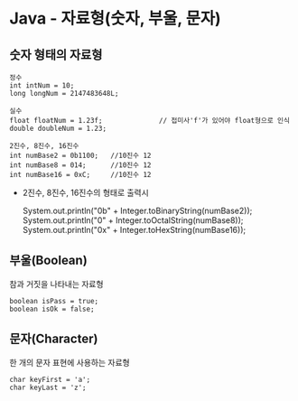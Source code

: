 # Java - 자료형(숫자, 부울, 문자)

## 숫자 형태의 자료형

    정수
    int intNum = 10;
    long longNum = 2147483648L;

    실수
    float floatNum = 1.23f;              // 접미사'f'가 있어야 float형으로 인식
    double doubleNum = 1.23;

    2진수, 8진수, 16진수
    int numBase2 = 0b1100;   //10진수 12
    int numBase8 = 014;      //10진수 12
    int numBase16 = 0xC;     //10진수 12

* 2진수, 8진수, 16진수의 형태로 출력시 
    

    System.out.println("0b" + Integer.toBinaryString(numBase2));  
    System.out.println("0" + Integer.toOctalString(numBase8));  
    System.out.println("0x" + Integer.toHexString(numBase16));


## 부울(Boolean)
참과 거짓을 나타내는 자료형

    boolean isPass = true;
    boolean isOk = false;


## 문자(Character)
한 개의 문자 표현에 사용하는 자료형
    
    char keyFirst = 'a';
    char keyLast = 'z';


    
